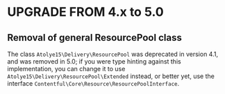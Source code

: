 # UPGRADE FROM 4.x to 5.0

## Removal of general ResourcePool class

The class `Atolye15\Delivery\ResourcePool` was deprecated in version 4.1, and was removed in 5.0; if you were type hinting against this implementation, you can change it to use `Atolye15\Delivery\ResourcePool\Extended` instead, or better yet, use the interface `Contentful\Core\Resource\ResourcePoolInterface`.
